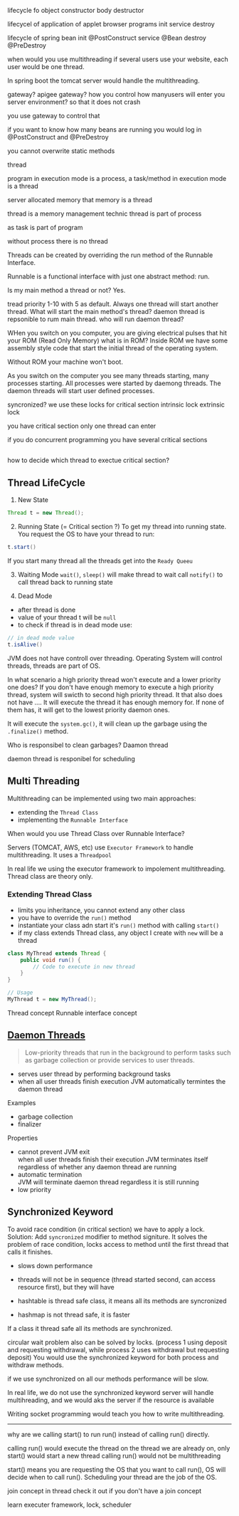 lifecycle fo object
constructor
body
destructor

lifecycel of application of applet browser programs
init 
service 
destroy

lifecycle of spring bean
init @PostConstruct
service @Bean
destroy @PreDestroy

when would you use multithreading
if several users use your website, each user would be one thread.

In spring boot the tomcat server would handle the multithreading.

gateway? apigee gateway?
how you control how manyusers will enter you server environment? so that it does not crash

you use gateway to control that




if you want to know how many beans are running you would log in @PostConstruct and @PreDestroy

you cannot overwrite static methods




thread

program in execution mode is a process, a task/method in execution mode is a thread

server allocated memory that memory is a thread

thread is a memory management technic
thread is part of process




as task is part of program

without process there is no thread

Threads can be created by overriding the run method of the Runnable Interface.

Runnable is a functional interface with just one abstract method: run.



Is my main method a thread or not?
Yes.

tread priority 1-10 with 5 as default.
Always one thread will start another thread.
What will start the main method's thread?
daemon thread is repsonible to rum main thread.
who will run daemon thread?

WHen you switch on you computer, you are giving electrical pulses that hit your ROM (Read Only Memory) what is in ROM?
Inside ROM we have some assembly style code that start the initial thread of the operating system.

Without ROM your machine won't boot.

As you switch on the computer you see many threads starting, many processes starting. All processes were started by daemong threads.
The daemon threads will start user defined processes.

syncronized?
we use these locks for critical section
intrinsic lock
extrinsic lock

you have critical section only one thread can enter

if you do concurrent programming you have several critical sections

## 
how to decide which thread to exectue critical section?



## Thread LifeCycle
1. New State
```java
Thread t = new Thread();
```
2. Running State (= Critical section ?)
To get my thread into running state.
You request the OS to have your thread to run:
```java
t.start()
```
If you start many thread all the threads get into the `Ready Queeu`



3. Waiting Mode
`wait()`, `sleep()` will make thread to wait
call `notify()` to call thread back to running state

4. Dead Mode
- after thread is done
- value of your thread t will be `null`
- to check if thread is in dead mode use:
```java
// in dead mode value 
t.isAlive()
```



JVM does not have controll over threading.
Operating System will control threads, threads are part of OS.

In what scenario a high priority thread won't execute and a lower priority one does?
If you don't have enough memory to execute a high priority thread, system will swicth to second high priority thread. It that also does not have ....
It will execute the thread it has enough memory for.
If none of them has, it will get to the lowest priority daemon ones.

It will execute the `system.gc()`, it will clean up the garbage using the `.finalize()` method.

Who is responsibel to clean garbages?
Daamon thread

daemon thread is responibel for scheduling


## Multi Threading


Multithreading can be implemented using two main approaches: 
- extending the `Thread Class`
- implementing the `Runnable Interface`

When would you use Thread Class over Runnable Interface?

Servers (TOMCAT, AWS, etc) use `Executor Framework` to handle multithreading. It uses a `Threadpool`

In real life we using the executor framework  to impolement multithreading. Thread class are theory only.

### Extending Thread Class
- limits you inheritance, you cannot extend any other class
- you have to override the `run()` method
- instantiate your class adn start it's `run()` method with calling `start()`
- if my class extends Thread class, any object I create with `new` will be a thread
```java
class MyThread extends Thread {
    public void run() {
        // Code to execute in new thread
    }
}

// Usage
MyThread t = new MyThread();
```
Thread concept
Runnable interface concept


## [Daemon Threads](https://www.geeksforgeeks.org/daemon-thread-java/)
> Low-priority threads that run in the background to perform tasks such as garbage collection or provide services to user threads. 

- serves user thread by performing background tasks
- when all user threads finish execution JVM automatically termintes the daemon thread

Examples
- garbage collection 
- finalizer

Properties
- cannot prevent JVM exit <br>when all user threads finish their execution JVM terminates itself regardless of whether any daemon thread are running
- automatic termination <br>JVM will terminate daemon thread regardless it is still running
- low priority



## Synchronized Keyword

To avoid race condition (in critical section) we have to apply a lock.
Solution:
Add `syncronized` modifier to method signiture. It solves the problem of race condition, locks access to method until the first thread that calls it finishes.

- slows down performance
- threads will not be in sequence (thread started second, can access resource first), but they will have 

- hashtable is thread safe class, it means all its methods are syncronized
- hashmap is not thread safe, it is faster

If a class it thread safe all its methods are synchronized.

circular wait problem also can be solved by locks. (process 1 using deposit and requesting withdrawal, while process 2 uses withdrawal but requesting deposit) You would use the synchronized keyword for both process and withdraw methods.

if we use synchronized on all our methods performance will be slow.

In real life, we do not use the synchronized keyword server will handle multihreading, and we would aks the server if the resource is available

Writing socket programming would teach you how to write multithreading.



_________

why are we calling start() to run run() instead of calling run() directly.

calling run() would execute the thread on the thread we are already on, only start() would start a new thread
calling run() would not be multithreading

start() means you are requesting the OS that you want to call run(), OS will decide when to call run(). Scheduling your thread are the job of the OS.


join concept in thread check it out
if you don't have a join concept

learn executer framework, lock, scheduler



